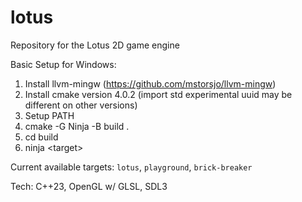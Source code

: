 # lotus
Repository for the Lotus 2D game engine

Basic Setup for Windows:
1. Install llvm-mingw (https://github.com/mstorsjo/llvm-mingw)
2. Install cmake version 4.0.2 (import std experimental uuid may be different on other versions)
3. Setup PATH
4. cmake -G Ninja -B build .
5. cd build
6. ninja \<target>

Current available targets:
`lotus`, `playground`, `brick-breaker`

Tech: C++23, OpenGL w/ GLSL, SDL3
